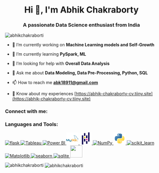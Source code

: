 <h1 align="center">Hi 👋, I'm Abhik Chakraborty</h1>
<h3 align="center">A passionate Data Science enthusiast from India</h3>

<p align="left"> <img src="https://komarev.com/ghpvc/?username=abhikchakraborti&label=Profile%20views&color=0e75b6&style=flat" alt="abhikchakraborti" /> </p>

- 🔭 I’m currently working on **Machine Learning models and Self-Growth**

- 🌱 I’m currently learning **PySpark, ML**

- 🤝 I’m looking for help with **Overall Data Analysis**

- 💬 Ask me about **Data Modeling, Data Pre-Processing, Python, SQL**

- 📫 How to reach me **abk18911@gmail.com**

- 📄 Know about my experiences [https://abhik-chakraborty-cv.tiiny.site](https://abhik-chakraborty-cv.tiiny.site)

<h3 align="left">Connect with me:</h3>
<p align="left">
</p>

<h3 align="left">Languages and Tools:</h3>
<p align="left"> <a href="https://flask.palletsprojects.com/" target="_blank" rel="noreferrer"> <img src="https://www.vectorlogo.zone/logos/pocoo_flask/pocoo_flask-icon.svg" alt="flask" width="40" height="40"/> </a> <a href="https://www.tableau.com" target="_blank"> <img src="https://seeklogo.com/images/T/tableau-software-logo-F1CE2CA54A-seeklogo.com.png" alt="Tableau" width="40" height="40"/> </a> <a href="https://powerbi.microsoft.com" target="_blank"> <img src="https://seeklogo.com/images/P/power-bi-microsoft-logo-E4FC8DE4A9-seeklogo.com.png" alt="Power BI" width="50" height="40"/>
</a> <a href="https://www.mysql.com/" target="_blank" rel="noreferrer"> <img src="https://raw.githubusercontent.com/devicons/devicon/master/icons/mysql/mysql-original-wordmark.svg" alt="mysql" width="40" height="40"/> </a> <a href="https://pandas.pydata.org/" target="_blank" rel="noreferrer"> <img src="https://raw.githubusercontent.com/devicons/devicon/2ae2a900d2f041da66e950e4d48052658d850630/icons/pandas/pandas-original.svg" alt="pandas" width="40" height="40"/> </a> <a href="https://numpy.org" target="_blank">
    <img src="https://www.vectorlogo.zone/logos/numpy/numpy-icon.svg" alt="NumPy" width="40" height="40"/>
</a> <a href="https://www.python.org" target="_blank" rel="noreferrer"> <img src="https://raw.githubusercontent.com/devicons/devicon/master/icons/python/python-original.svg" alt="python" width="40" height="40"/> </a> <a href="https://scikit-learn.org/" target="_blank" rel="noreferrer"> <img src="https://upload.wikimedia.org/wikipedia/commons/0/05/Scikit_learn_logo_small.svg" alt="scikit_learn" width="40" height="40"/>
<a href="https://matplotlib.org" target="_blank">
    <img src="https://upload.wikimedia.org/wikipedia/commons/8/84/Matplotlib_icon.svg" alt="Matplotlib" width="40" height="40"/>
</a> </a> <a href="https://seaborn.pydata.org/" target="_blank" rel="noreferrer"> <img src="https://seaborn.pydata.org/_images/logo-mark-lightbg.svg" alt="seaborn" width="40" height="40"/> </a> <a href="https://www.sqlite.org/" target="_blank" rel="noreferrer"> <img src="https://www.vectorlogo.zone/logos/sqlite/sqlite-icon.svg" alt="sqlite" width="40" height="40"/> </a> <a href="http://logowiki.net/logo/excel-4" target="_blank"><img src="https://seeklogo.com/images/M/microsoft-excel-logo-F8C90B4427-seeklogo.com.png" width="40" height="40"/> </a> </p>
<p><img align="left" src="https://github-readme-stats.vercel.app/api/top-langs?username=abhikchakraborti&show_icons=true&locale=en&layout=compact" alt="abhikchakraborti" /></p>

<p>&nbsp;<img align="center" src="https://github-readme-stats.vercel.app/api?username=abhikchakraborti&show_icons=true&locale=en" alt="abhikchakraborti" /></p>
